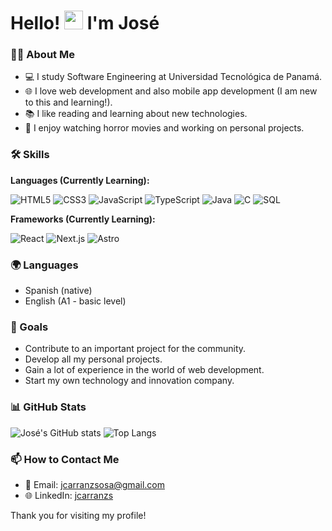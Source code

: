 # Hello! <img src="https://media.giphy.com/media/hvRJCLFzcasrR4ia7z/giphy.gif" width="30px"> I'm José

### 👨‍💻 About Me
- 💻 I study Software Engineering at Universidad Tecnológica de Panamá.
- 🌐 I love web development and also mobile app development (I am new to this and learning!).
- 📚 I like reading and learning about new technologies.
- 👾 I enjoy watching horror movies and working on personal projects.

### 🛠 Skills
**Languages (Currently Learning):**

![HTML5](https://img.shields.io/badge/-HTML5-E34F26?style=flat-square&logo=html5&logoColor=white)
![CSS3](https://img.shields.io/badge/-CSS3-1572B6?style=flat-square&logo=css3&logoColor=white)
![JavaScript](https://img.shields.io/badge/-JavaScript-F7DF1E?style=flat-square&logo=javascript&logoColor=black)
![TypeScript](https://img.shields.io/badge/-TypeScript-3178C6?style=flat-square&logo=typescript&logoColor=white)
![Java](https://img.shields.io/badge/-Java-007396?style=flat-square&logo=java&logoColor=white)
![C](https://img.shields.io/badge/-C-A8B9CC?style=flat-square&logo=c&logoColor=white)
![SQL](https://img.shields.io/badge/-SQL-4479A1?style=flat-square&logo=postgresql&logoColor=white)

**Frameworks (Currently Learning):**

![React](https://img.shields.io/badge/-React-61DAFB?style=flat-square&logo=react&logoColor=black)
![Next.js](https://img.shields.io/badge/-Next.js-000000?style=flat-square&logo=nextdotjs&logoColor=white)
![Astro](https://img.shields.io/badge/-Astro-FF5D01?style=flat-square&logo=astro&logoColor=white)

### 🌍 Languages
- Spanish (native)
- English (A1 - basic level)

### 🎯 Goals
- Contribute to an important project for the community.
- Develop all my personal projects.
- Gain a lot of experience in the world of web development.
- Start my own technology and innovation company.

### 📊 GitHub Stats
![José's GitHub stats](https://github-readme-stats.vercel.app/api?username=joscarranzs&show_icons=true&theme=default)
![Top Langs](https://github-readme-stats.vercel.app/api/top-langs/?username=joscarranzs&layout=compact)

### 📫 How to Contact Me
- 📧 Email: [jcarranzsosa@gmail.com](mailto:jcarranzsosa@gmail.com)
- 🌐 LinkedIn: [jcarranzs](https://www.linkedin.com/in/jcarranzs)

Thank you for visiting my profile!
